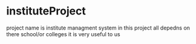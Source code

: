 # instituteProject
project name is institute managment system in this project all depedns on there school/or colleges it is very useful to us
